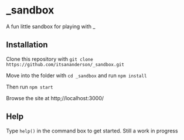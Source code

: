_sandbox
========

A fun little sandbox for playing with _

Installation
------------

Clone this repository with `git clone https://github.com/itsananderson/_sandbox.git`

Move into the folder with `cd _sandbox` and run `npm install`

Then run `npm start`

Browse the site at http;//localhost:3000/

Help
----

Type `help()` in the command box to get started. Still a work in progress
